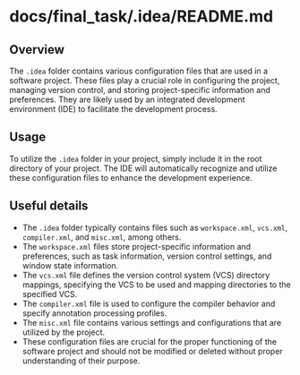 # docs/final_task/.idea/README.md

## Overview
The `.idea` folder contains various configuration files that are used in a software project. These files play a crucial role in configuring the project, managing version control, and storing project-specific information and preferences. They are likely used by an integrated development environment (IDE) to facilitate the development process.

## Usage
To utilize the `.idea` folder in your project, simply include it in the root directory of your project. The IDE will automatically recognize and utilize these configuration files to enhance the development experience.

## Useful details
- The `.idea` folder typically contains files such as `workspace.xml`, `vcs.xml`, `compiler.xml`, and `misc.xml`, among others.
- The `workspace.xml` files store project-specific information and preferences, such as task information, version control settings, and window state information.
- The `vcs.xml` file defines the version control system (VCS) directory mappings, specifying the VCS to be used and mapping directories to the specified VCS.
- The `compiler.xml` file is used to configure the compiler behavior and specify annotation processing profiles.
- The `misc.xml` file contains various settings and configurations that are utilized by the project.
- These configuration files are crucial for the proper functioning of the software project and should not be modified or deleted without proper understanding of their purpose.